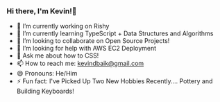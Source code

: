 ### Hi there, I'm Kevin!👋


- 🔭 I’m currently working on Rishy
- 🌱 I’m currently learning TypeScript + Data Structures and Algorithms
- 👯 I’m looking to collaborate on Open Source Projects!
- 🤔 I’m looking for help with AWS EC2 Deployment
- 💬 Ask me about how to CSS!
- 📫 How to reach me: kevindbaik@gmail.com
- 😄 Pronouns: He/Him
- ⚡ Fun fact: I've Picked Up Two New Hobbies Recently.... Pottery and Building Keyboards!
